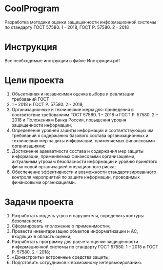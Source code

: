 # CoolProgram
Разработка методики оценки защищенности информационной системы по стандарту  ГОСТ 57580. 1 - 2018, ГОСТ Р. 57580. 2 - 2018

# Инструкция
Все необходимые инструкции в файле Инструкция.pdf

# Цели проекта
1. Объективная и независимая оценка выбора и реализации требований ГОСТ 
57580. 1 – 2018 и ГОСТ Р. 57580. 2 - 2018;
2. Организационные и технические меры для: приведения в соответствие 
требованиям ГОСТ 57580. 1 – 2018 и ГОСТ Р. 57580. 2 – 2018 и Положениям Банка 
России, повышения уровня защищенности информации;
3. Определение уровней защиты информации и соответствующих им требований к 
содержанию базового состава организационных и технических мер защиты 
информации, применяемых финансовыми организациями;
4. Достижение адекватности состава и содержания мер защиты информации, 
применяемых финансовыми организациями, актуальным угрозам безопасности 
информации и уровню принятого финансовой организацией операционного 
риска;
5. Обеспечение эффективности и возможности стандартизированного контроля 
мероприятий по защите информации, проводимых финансовыми 
организациями.

# Задачи проекта
1. Разработать модель угроз и нарушителя, определить контуры безопасности;
2. Сформировать «положение о применимости»;
3. Провести инвентаризацию объектов информатизации и АС, входящих в область 
оценки;
4. Разработать программу для расчета оценки защищенности информационной 
системы по стандарту ГОСТ 57580. 1 – 2018 и ГОСТ Р. 57580. 2 – 2018;
5. «Донастроить» встроенные средства защиты;
6. Подготовить сотрудников к возможному интервьюированию.
